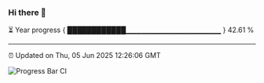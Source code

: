 ### Hi there 👋

⏳ Year progress { ████████████▁▁▁▁▁▁▁▁▁▁▁▁▁▁▁▁▁▁ } 42.61 %

---

⏰ Updated on Thu, 05 Jun 2025 12:26:06 GMT

![Progress Bar CI](https://github.com/code-lakshay/GitHub-Actions-Demo/workflows/Progress%20Bar%20CI/badge.svg)
